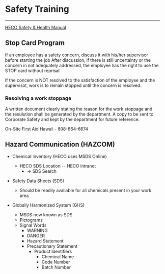 # Safety Training
---

[HECO Safety & Health Manual](https://infohana.net/safety-and-emergency/safety)

Stop Card Program
---

If an employee has a safety concern, discuss it with his/her supervisor before starting the job
After discussion, if there is still uncertainty or the concern in not adequately addressed, the employee has the right to use the STOP card without reprisal

If the concern is NOT resolved to the satisfaction of the employee and the supervisot, work is to remain stopped until the concern is resolved.

### Resolving a work stoppage
A written document clearly stating the reason for the work stoppage and the resulution shall be generated by the department.
A copy to be sent to Corporate Safety and kept by the department for future reference.

On-Site First Aid Hawaii - 808-664-6674

Hazard Communication (HAZCOM)
---
- Chemical Inventory (HECO uses MSDS Online)
	-	HECO SDS Location -- HECO Intranet
		-	-> SDS Search
		
- Safety Data Sheets (SDS)
	-	Should be readily avaliable for all chemicals present in your work area
	
- Globally Harmonized System (GHS)
	-	MSDS now known as SDS
	-	Pictograms
	-	Signal Words
		-	WARNING
		-	DANGER
		-	Hazard Statement
		-	Precautionary Statement
			- Product Identifiers
				- Chemical Name
				- Code Number
				- Batch Number